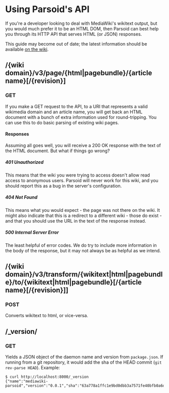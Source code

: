 # Using Parsoid's API

If you're a developer looking to deal with MediaWiki's wikitext output, but
you would much prefer it to be an HTML DOM, then Parsoid can best help you
through its HTTP API that serves HTML (or JSON) responses.

This guide may become out of date; the latest information should be
available [on the wiki](https://www.mediawiki.org/wiki/Parsoid/API).

## /{wiki domain}/v3/page/{html|pagebundle}/{article name}[/{revision}]

### GET

If you make a GET request to the API, to a URI that represents a valid
wikimedia domain and an article name, you will get back an HTML document with
a bunch of extra information used for round-tripping. You can use this to do
basic parsing of existing wiki pages.

#### Responses

Assuming all goes well, you will receive a 200 OK response with the text of
the HTML document. But what if things go wrong?

##### 401 Unauthorized

This means that the wiki you were trying to access doesn't allow read access
to anonymous users. Parsoid will never work for this wiki, and you should
report this as a bug in the server's configuration.

##### 404 Not Found

This means what you would expect - the page was not there on the wiki. It
might also indicate that this is a redirect to a different wiki - those do
exist - and that you should use the URL in the text of the response instead.

##### 500 Internal Server Error

The least helpful of error codes. We do try to include more information in the
body of the response, but it may not always be as helpful as we intend.

## /{wiki domain}/v3/transform/{wikitext|html|pagebundle}/to/{wikitext|html|pagebundle}[/{article name}[/{revision}]]

### POST

Converts wikitext to html, or vice-versa.

## /_version/

### GET

Yields a JSON object of the daemon name and version from `package.json`.
If running from a git repository, it would add the sha of the HEAD commit
(`git rev-parse HEAD`). Example:

    $ curl http://localhost:8000/_version
    {"name":"mediawiki-parsoid","version":"0.0.1","sha":"63a778a1ffc1e9bd0dbb3a7571fe40bfb0a6d699"}
